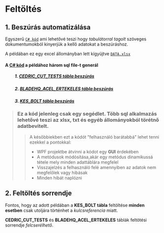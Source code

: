 # Feltöltés
## 1. Beszúrás automatizálása
Egyszerű [`C# kód`](./Beszurás%20automatizálása) ami lehetővé teszi hogy *tabulátorral tagolt* szöveges dokumentumokból kinyerjük a kellő adatokat a beszúráshoz.

A példában ez egy excel állományban lett kígyüjtve [`DATA.xlsx`](./DATA.xlxs)

#### A [C# kód](./Beszurás%20automatizálása) a példához három sql file-t generál
##### &emsp;&emsp; 1. [**CEDRIC_CUT_TESTS tábla beszúrás**](./cedric_insert.sql)
##### &emsp;&emsp; 2. [**BLADEHQ_ACEL_ERTEKELES tábla beszúrás**](./bladehq_insert.sql)
##### &emsp;&emsp; 3. [**KES_BOLT tábla beszúrás**](./bladehq_insert.sql)

> ###  Ez a kód jelenleg csak egy segédlet. Több sql alkalmazás lehetővé teszi az xlsx, txt és egyéb állományokból törétnő adatbevitelt. 
>> A későbbiekben ezt a kódót "felhasználó barátabbá" lehet tenni ezekkel a pontokkal:
>> * WPF projektbe átvinni a kódot egy **GUI** érdekében
>> * A metódusok módósítása,akár egy metódus dinamikussá tétele mely minden adattáblára megfelel
>> * Visszajelzés a felhasználó felé amennyiben az adatok nem megfelőlek vagy hibásak
>> * Minden hibát naplózni

## 2. Feltöltés sorrendje
Fontos, hogy az adott példában a **KES_BOLT tábla** feltöltése **minden esetben**  csak utoljára történhet a *kulcsreferencia* miatt.

**CEDRIC_CUT_TESTS** és **BLADEHQ_ACEL_ERTEKELES** táblák feltötési sorrendje *felcserélhető*.
